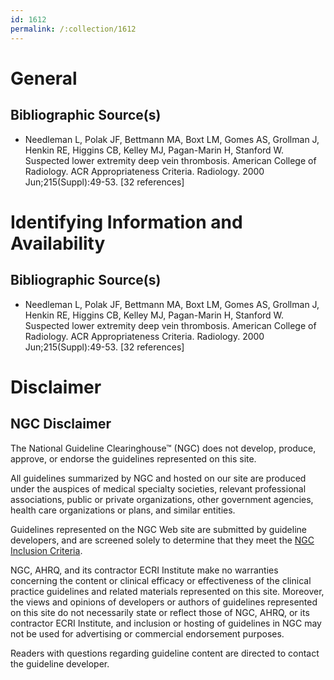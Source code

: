 ```yaml
---
id: 1612
permalink: /:collection/1612
---
```


# General

## Bibliographic Source(s)

- Needleman L, Polak JF, Bettmann MA, Boxt LM, Gomes AS, Grollman J, Henkin RE, Higgins CB, Kelley MJ, Pagan-Marin H, Stanford W. Suspected lower extremity deep vein thrombosis. American College of Radiology. ACR Appropriateness Criteria. Radiology. 2000 Jun;215(Suppl):49-53. [32 references]

# Identifying Information and Availability

## Bibliographic Source(s)

- Needleman L, Polak JF, Bettmann MA, Boxt LM, Gomes AS, Grollman J, Henkin RE, Higgins CB, Kelley MJ, Pagan-Marin H, Stanford W. Suspected lower extremity deep vein thrombosis. American College of Radiology. ACR Appropriateness Criteria. Radiology. 2000 Jun;215(Suppl):49-53. [32 references]

# Disclaimer

## NGC Disclaimer

The National Guideline Clearinghouse™ (NGC) does not develop, produce, approve, or endorse the guidelines represented on this site.

All guidelines summarized by NGC and hosted on our site are produced under the auspices of medical specialty societies, relevant professional associations, public or private organizations, other government agencies, health care organizations or plans, and similar entities.

Guidelines represented on the NGC Web site are submitted by guideline developers, and are screened solely to determine that they meet the [NGC Inclusion Criteria](/help-and-about/summaries/inclusion-criteria).

NGC, AHRQ, and its contractor ECRI Institute make no warranties concerning the content or clinical efficacy or effectiveness of the clinical practice guidelines and related materials represented on this site. Moreover, the views and opinions of developers or authors of guidelines represented on this site do not necessarily state or reflect those of NGC, AHRQ, or its contractor ECRI Institute, and inclusion or hosting of guidelines in NGC may not be used for advertising or commercial endorsement purposes.

Readers with questions regarding guideline content are directed to contact the guideline developer.

